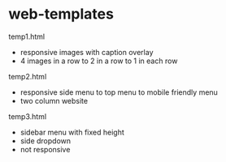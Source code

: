 # web-templates

temp1.html
- responsive images with caption overlay
- 4 images in a row to 2 in a row to 1 in each row

temp2.html
- responsive side menu to top menu to mobile friendly menu
- two column website

temp3.html
- sidebar menu with fixed height
- side dropdown
- not responsive
